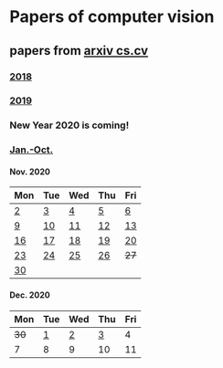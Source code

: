 # Papers of computer vision

## papers from [arxiv cs.cv](http://arxiv.org)
### [2018](2018.md)
### [2019](2019.md)

### New Year 2020 is coming!

### [Jan.-Oct.](2020.md)

#### Nov. 2020
| Mon                           | Tue                           | Wed                           | Thu                           | Fri                           |
| ----------------------------- | ----------------------------- | ----------------------------- | ----------------------------- | ----------------------------- |
[2](2020/202011/20201102.md)    |  [3](2020/202011/20201103.md) | [4](2020/202011/20201104.md)  | [5](2020/202011/20201105.md)  | [6](2020/202011/20201106.md)  |
[9](2020/202011/20201109.md)    | [10](2020/202011/20201110.md) | [11](2020/202011/20201111.md) | [12](2020/202011/20201112.md) | [13](2020/202011/20201113.md) |
[16](2020/202011/20201116.md)   | [17](2020/202011/20201117.md) | [18](2020/202011/20201118.md) | [19](2020/202011/20201119.md) | [20](2020/202011/20201120.md) |
[23](2020/202011/20201123.md)   | [24](2020/202011/20201124.md) | [25](2020/202011/20201125.md) | [26](2020/202011/20201126.md) | ~~27~~ |
[30](2020/202011/20201120.md) |

#### Dec. 2020
| Mon                           | Tue                           | Wed                           | Thu                           | Fri                           |
| ----------------------------- | ----------------------------- | ----------------------------- | ----------------------------- | ----------------------------- |
~~30~~ | [1](2020/202012/20201201.md) | [2](2020/202012/20201202.md) | [3](2020/202012/20201203.md) | 4 | 
7 | 8 | 9 | 10 | 11 |